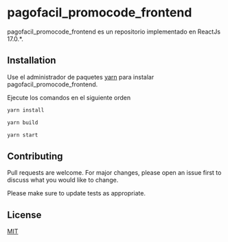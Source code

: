 # pagofacil_promocode_frontend

pagofacil_promocode_frontend es un repositorio implementado en ReactJs 17.0.*.

## Installation

Use el administrador de paquetes  [yarn](https://yarnpkg.com/getting-started/install) para instalar pagofacil_promocode_frontend.


Ejecute los comandos en el siguiente orden
```bash
yarn install
```

```bash
yarn build
```

```bash
yarn start
```



## Contributing
Pull requests are welcome. For major changes, please open an issue first to discuss what you would like to change.

Please make sure to update tests as appropriate.

## License
[MIT](https://choosealicense.com/licenses/mit/)
